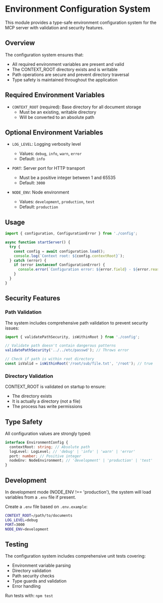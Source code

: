 # Environment Configuration System

This module provides a type-safe environment configuration system for the MCP server with validation and security features.

## Overview

The configuration system ensures that:

- All required environment variables are present and valid
- The CONTEXT_ROOT directory exists and is writable
- Path operations are secure and prevent directory traversal
- Type safety is maintained throughout the application

## Required Environment Variables

- `CONTEXT_ROOT` (required): Base directory for all document storage
  - Must be an existing, writable directory
  - Will be converted to an absolute path

## Optional Environment Variables

- `LOG_LEVEL`: Logging verbosity level

  - Values: `debug`, `info`, `warn`, `error`
  - Default: `info`

- `PORT`: Server port for HTTP transport

  - Must be a positive integer between 1 and 65535
  - Default: `3000`

- `NODE_ENV`: Node environment
  - Values: `development`, `production`, `test`
  - Default: `production`

## Usage

```typescript
import { configuration, ConfigurationError } from './config';

async function startServer() {
  try {
    const config = await configuration.load();
    console.log(`Context root: ${config.contextRoot}`);
  } catch (error) {
    if (error instanceof ConfigurationError) {
      console.error(`Configuration error: ${error.field} - ${error.reason}`);
    }
  }
}
```

## Security Features

### Path Validation

The system includes comprehensive path validation to prevent security issues:

```typescript
import { validatePathSecurity, isWithinRoot } from './config';

// Validate path doesn't contain dangerous patterns
validatePathSecurity('../../etc/passwd'); // Throws error

// Check if path is within root directory
const isValid = isWithinRoot('/root/sub/file.txt', '/root'); // true
```

### Directory Validation

CONTEXT_ROOT is validated on startup to ensure:

- The directory exists
- It is actually a directory (not a file)
- The process has write permissions

## Type Safety

All configuration values are strongly typed:

```typescript
interface EnvironmentConfig {
  contextRoot: string; // Absolute path
  logLevel: LogLevel; // 'debug' | 'info' | 'warn' | 'error'
  port: number; // Positive integer
  nodeEnv: NodeEnvironment; // 'development' | 'production' | 'test'
}
```

## Development

In development mode (NODE_ENV !== 'production'), the system will load variables from a `.env` file if present.

Create a `.env` file based on `.env.example`:

```bash
CONTEXT_ROOT=/path/to/documents
LOG_LEVEL=debug
PORT=3000
NODE_ENV=development
```

## Testing

The configuration system includes comprehensive unit tests covering:

- Environment variable parsing
- Directory validation
- Path security checks
- Type guards and validation
- Error handling

Run tests with: `npm test`
